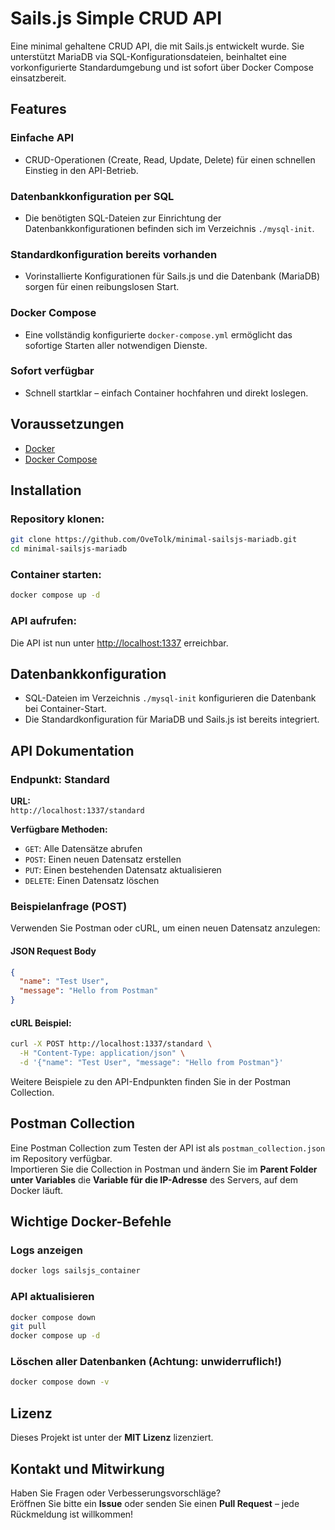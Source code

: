 # Sails.js Simple CRUD API

Eine minimal gehaltene CRUD API, die mit Sails.js entwickelt wurde. Sie unterstützt MariaDB via SQL-Konfigurationsdateien, beinhaltet eine vorkonfigurierte Standardumgebung und ist sofort über Docker Compose einsatzbereit.

## Features

### Einfache API
- CRUD-Operationen (Create, Read, Update, Delete) für einen schnellen Einstieg in den API-Betrieb.

### Datenbankkonfiguration per SQL
- Die benötigten SQL-Dateien zur Einrichtung der Datenbankkonfigurationen befinden sich im Verzeichnis `./mysql-init`.

### Standardkonfiguration bereits vorhanden
- Vorinstallierte Konfigurationen für Sails.js und die Datenbank (MariaDB) sorgen für einen reibungslosen Start.

### Docker Compose
- Eine vollständig konfigurierte `docker-compose.yml` ermöglicht das sofortige Starten aller notwendigen Dienste.

### Sofort verfügbar
- Schnell startklar – einfach Container hochfahren und direkt loslegen.

## Voraussetzungen

- [Docker](https://www.docker.com/)
- [Docker Compose](https://docs.docker.com/compose/)

## Installation

### Repository klonen:

```bash
git clone https://github.com/OveTolk/minimal-sailsjs-mariadb.git
cd minimal-sailsjs-mariadb
```

### Container starten:

```bash
docker compose up -d
```

### API aufrufen:

Die API ist nun unter [http://localhost:1337](http://localhost:1337) erreichbar.

## Datenbankkonfiguration

- SQL-Dateien im Verzeichnis `./mysql-init` konfigurieren die Datenbank bei Container-Start.
- Die Standardkonfiguration für MariaDB und Sails.js ist bereits integriert.

## API Dokumentation

### Endpunkt: Standard

**URL:**  
`http://localhost:1337/standard`

**Verfügbare Methoden:**

- `GET`: Alle Datensätze abrufen
- `POST`: Einen neuen Datensatz erstellen
- `PUT`: Einen bestehenden Datensatz aktualisieren
- `DELETE`: Einen Datensatz löschen

### Beispielanfrage (POST)

Verwenden Sie Postman oder cURL, um einen neuen Datensatz anzulegen:

#### JSON Request Body

```json
{
  "name": "Test User",
  "message": "Hello from Postman"
}
```

#### cURL Beispiel:

```bash
curl -X POST http://localhost:1337/standard \
  -H "Content-Type: application/json" \
  -d '{"name": "Test User", "message": "Hello from Postman"}'
```

Weitere Beispiele zu den API-Endpunkten finden Sie in der Postman Collection.

## Postman Collection

Eine Postman Collection zum Testen der API ist als `postman_collection.json` im Repository verfügbar.  
Importieren Sie die Collection in Postman und ändern Sie im **Parent Folder unter Variables** die **Variable für die IP-Adresse** des Servers, auf dem Docker läuft.

## Wichtige Docker-Befehle

### Logs anzeigen
```bash
docker logs sailsjs_container
```

### API aktualisieren
```bash
docker compose down
git pull
docker compose up -d
```

### Löschen aller Datenbanken (Achtung: unwiderruflich!)
```bash
docker compose down -v
```

## Lizenz

Dieses Projekt ist unter der **MIT Lizenz** lizenziert.

## Kontakt und Mitwirkung

Haben Sie Fragen oder Verbesserungsvorschläge?  
Eröffnen Sie bitte ein **Issue** oder senden Sie einen **Pull Request** – jede Rückmeldung ist willkommen!
